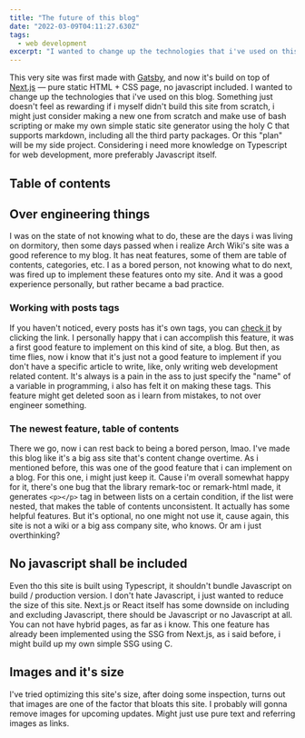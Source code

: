 ```yaml
---
title: "The future of this blog"
date: "2022-03-09T04:11:27.630Z"
tags:
  - web development 
excerpt: "I wanted to change up the technologies that i've used on this blog. Something just doesn't feel as rewarding if i myself didn't build this site from scratch, i might just consider making a new one from scratch and make use of bash scripting or make my own simple static site generator using the holy C that supports markdown."
---
```


This very site was first made with [Gatsby](https://www.gatsbyjs.com), and now it's build on top of [Next.js](https://nextjs.org) — pure static HTML + CSS page, no javascript included. I wanted to change up the technologies that i've used on this blog. Something just doesn't feel as rewarding if i myself didn't build this site from scratch, i might just consider making a new one from scratch and make use of bash scripting or make my own simple static site generator using the holy C that supports markdown, including all the third party packages. Or this "plan" will be my side project. Considering i need more knowledge on Typescript for web development, more preferably Javascript itself.

## Table of contents

## Over engineering things 

I was on the state of not knowing what to do, these are the days i was living on dormitory, then some days passed when i realize Arch Wiki's site was a good reference to my blog. It has neat features, some of them are table of contents, categories, etc. I as a bored person, not knowing what to do next, was fired up to implement these features onto my site. And it was a good experience personally, but rather became a bad practice.

### Working with posts tags

If you haven't noticed, every posts has it's own tags, you can [check it](/blog/tags) by clicking the link. I personally happy that i can accomplish this feature, it was a first good feature to implement on this kind of site, a blog. But then, as time flies, now i know that it's just not a good feature to implement if you don't have a specific article to write, like, only writing web development related content. It's always is a pain in the ass to just specify the "name" of a variable in programming, i also has felt it on making these tags. This feature might get deleted soon as i learn from mistakes, to not over engineer something.

### The newest feature, table of contents

There we go, now i can rest back to being a bored person, lmao. I've made this blog like it's a big ass site that's content change overtime. As i mentioned before, this was one of the good feature that i can implement on a blog. For this one, i might just keep it. Cause i'm overall somewhat happy for it, there's one bug that the library remark-toc or remark-html made, it generates `<p></p>` tag in between lists on a certain condition, if the list were nested, that makes the table of contents unconsistent. It actually has some helpful features. But it's optional, no one might not use it, cause again, this site is not a wiki or a big ass company site, who knows. Or am i just overthinking?

## No javascript shall be included

Even tho this site is built using Typescript, it shouldn't bundle Javascript on build / production version. I don't hate Javascript, i just wanted to reduce the size of this site. Next.js or React itself has some downside on including and excluding Javascript, there should be Javascript or no Javascript at all. You can not have hybrid pages, as far as i know. This one feature has already been implemented using the SSG from Next.js, as i said before, i might build up my own simple SSG using C.

## Images and it's size

I've tried optimizing this site's size, after doing some inspection, turns out that images are one of the factor that bloats this site. I probably will gonna remove images for upcoming updates. Might just use pure text and referring images as links.

